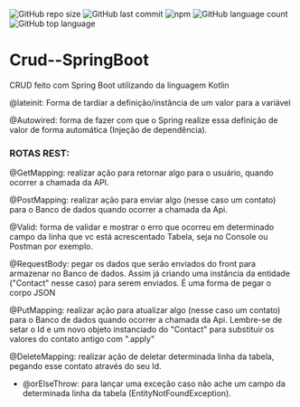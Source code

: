 ![GitHub repo size](https://img.shields.io/github/repo-size/Pedrodev3/Crud--SpringBoot) ![GitHub last commit](https://img.shields.io/github/last-commit/Pedrodev3/Crud--SpringBoot) ![npm](https://img.shields.io/npm/v/npm) ![GitHub language count](https://img.shields.io/github/languages/count/Pedrodev3/Crud--SpringBoot) ![GitHub top language](https://img.shields.io/github/languages/top/Pedrodev3/Crud--SpringBoot)

# Crud--SpringBoot
CRUD feito com Spring Boot utilizando da linguagem Kotlin


@lateinit: Forma de tardiar a definição/instância de um valor para a variável

@Autowired: forma de fazer com que o Spring realize essa definição de valor
de forma automática (Injeção de dependência).


### ROTAS REST:

@GetMapping: realizar ação para retornar algo para o usuário,
quando ocorrer a chamada da API.
 
 
@PostMapping: realizar ação para enviar algo (nesse caso um contato)
para o Banco de dados quando ocorrer a chamada da Api.

@Valid: forma de validar e mostrar o erro que ocorreu em determinado
campo da linha que vc está acrescentado Tabela,
seja no Console ou Postman por exemplo.
 
@RequestBody: pegar os dados que serão enviados do front para armazenar
no Banco de dados. Assim já criando uma instância da entidade ("Contact" nesse caso)
para serem enviados. É uma forma de pegar o corpo JSON
 
@PutMapping: realizar ação para atualizar algo (nesse caso um contato)
para o Banco de dados quando ocorrer a chamada da Api.
Lembre-se de setar o Id e um novo objeto instanciado do "Contact" para substituir
os valores do contato antigo com ".apply"

@DeleteMapping: realizar ação de deletar determinada linha da tabela, pegando esse contato
através do seu Id.

 * @orElseThrow: para lançar uma exceção caso não ache um campo
   da determinada linha da tabela (EntityNotFoundException).
